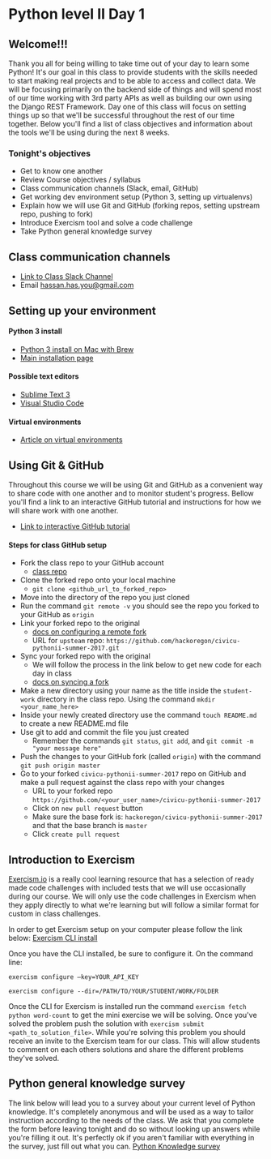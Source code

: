 # Python level II Day 1 

## Welcome!!!
Thank you all for being willing to take time out of your day to learn some Python! It's our goal in this class to provide students with the skills needed to start making real projects and to be able to access and collect data. We will be focusing primarily on the backend side of things and will spend most of our time working with 3rd party APIs as well as building our own using the Django REST Framework. Day one of this class will focus on setting things up so that we'll be successful throughout the rest of our time together. Below you'll find a list of class objectives and information about the tools we'll be using during the next 8 weeks. 

### Tonight's objectives
* Get to know one another
* Review Course objectives / syllabus
* Class communication channels (Slack, email, GitHub)
* Get working dev environment setup (Python 3, setting up virtualenvs)
* Explain how we will use Git and GitHub (forking repos, setting upstream repo, pushing to fork)
* Introduce Exercism tool and solve a code challenge
* Take Python general knowledge survey

## Class communication channels
* [Link to Class Slack Channel](hacku-2017.slack.com)
* Email hassan.has.you@gmail.com

## Setting up your environment

#### Python 3 install
* [Python 3 install on Mac with Brew](http://python-guide-pt-br.readthedocs.io/en/latest/starting/install3/osx/)
* [Main installation page](https://www.python.org/downloads/)

#### Possible text editors
* [Sublime Text 3](https://www.sublimetext.com/3)
* [Visual Studio Code](https://code.visualstudio.com/)

#### Virtual environments
* [Article on virtual environments](https://realpython.com/blog/python/python-virtual-environments-a-primer/)

## Using Git & GitHub
Throughout this course we will be using Git and GitHub as a convenient way to share code with one another and to monitor student's progress. Bellow you'll find a link to an interactive GitHub tutorial and instructions for how we will share work with one another. 

* [Link to interactive GitHub tutorial](https://try.github.io/levels/1/challenges/1)

#### Steps for class GitHub setup
* Fork the class repo to your GitHub account
  * [class repo](https://github.com/hackoregon/civicu-pythonii-summer-2017)
* Clone the forked repo onto your local machine
  * `git clone <github_url_to_forked_repo>`
* Move into the directory of the repo you just cloned
* Run the command `git remote -v` you should see the repo you forked to your GitHub as `origin`
* Link your forked repo to the original
  * [docs on configuring a remote fork](https://help.github.com/articles/configuring-a-remote-for-a-fork/)
  * URL for `upsteam` repo: `https://github.com/hackoregon/civicu-pythonii-summer-2017.git`
* Sync your forked repo with the original
  * We will follow the process in the link below to get new code for each day in class
  * [docs on syncing a fork](https://help.github.com/articles/syncing-a-fork/)
* Make a new directory using your name as the title inside the `student-work` directory in the class repo. Using the command `mkdir <your_name_here>`
* Inside your newly created directory use the command `touch README.md` to create a new README.md file 
* Use git to add and commit the file you just created 
    * Remember the commands `git status`, `git add`, and `git commit -m "your message here"`
* Push the changes to your GitHub fork (called `origin`) with the command `git push origin master`
* Go to your forked `civicu-pythonii-summer-2017` repo on GitHub and make a pull request against the class repo with your changes
  * URL to your forked repo `https://github.com/<your_user_name>/civicu-pythonii-summer-2017`
  * Click on `new pull request` button
  * Make sure the base fork is: `hackoregon/civicu-pythonii-summer-2017` and that the base branch is `master`
  * Click `create pull request`

## Introduction to Exercism
[Exercism.io](http://exercism.io/languages/python/about) is a really cool learning resource that has a selection of ready made code challenges with included tests that we will use occasionally during our course. We will only use the code challenges in Exercism when they apply directly to what we're learning but will follow a similar format for custom in class challenges.

In order to get Exercism setup on your computer please follow the link below: 
[Exercism CLI install](http://exercism.io/clients/cli)

Once you have the CLI installed, be sure to configure it.  On the command line:

`exercism configure —key=YOUR_API_KEY`

`exercism configure --dir=/PATH/TO/YOUR/STUDENT/WORK/FOLDER`

Once the CLI for Exercism is installed run the command `exercism fetch python word-count` to get the mini exercise we will be solving. Once you've solved the problem push the solution with `exercism submit <path_to_solution_file>`. While you're solving this problem you should receive an invite to the Exercism team for our class. This will allow students to comment on each others solutions and share the different problems they've solved. 

## Python general knowledge survey
The link below will lead you to a survey about your current level of Python knowledge. It's completely anonymous and will be used as a way to tailor instruction according to the needs of the class. We ask that you complete the form before leaving tonight and do so without looking up answers while you're filling it out. It's perfectly ok if you aren't familiar with everything in the survey, just fill out what you can.
[Python Knowledge survey](https://docs.google.com/forms/d/e/1FAIpQLSeTHygb_hcfFRYdY0Lv9xdyVASFGPiDYTgp7hYHt-IiKT2pBQ/viewform?usp=sf_link)
